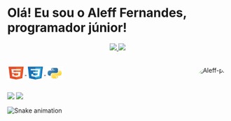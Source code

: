 <h1>Olá! Eu sou o Aleff Fernandes, programador júnior!</h1>

<div align="center">
  <a href="https://github.com/useraleff">
  <img height="130em" src="https://github-readme-stats.vercel.app/api?username=useraleff&show_icons=true&theme=dark&include_all_commits=true&count_private=true"/>
  <img height="130em" src="https://github-readme-stats.vercel.app/api/top-langs/?username=useraleff&layout=compact&langs_count=7&theme=dark"/>
</div>

<br>

<div style="display: inline_block"><br>
  <img align="center" alt="Aleff-HTML" height="30" width="40" src="https://raw.githubusercontent.com/devicons/devicon/master/icons/html5/html5-original.svg">
  <img align="center" alt="Aleff-CSS" height="30" width="40" src="https://raw.githubusercontent.com/devicons/devicon/master/icons/css3/css3-original.svg">
  <img align="center" alt="Aleff-Python" height="30" width="40" src="https://raw.githubusercontent.com/devicons/devicon/master/icons/python/python-original.svg">
  <img align="right" alt="Aleff-pic" height="150" style="border-radius:50px;" src="https://i.pinimg.com/originals/7f/ed/5d/7fed5df894efa26b667119ad988fcedd.jpg">
</div>

##

<div>
  <a href="https://instagram.com/user.aleff" target="_blank"><img src="https://img.shields.io/badge/-Instagram-%23E4405F?style=for-the-badge&logo=instagram&logoColor=white" target="_blank"></a>
  <a href="https://www.linkedin.com/in/aleff-fernandes-alcantara/" target="_blank"><img src="https://img.shields.io/badge/LinkedIn-0077B5?style=for-the-badge&logo=linkedin&logoColor=white" target="_blank"></a>
</div>

  ![Snake animation](https://github.com/useraleff/useraleff/blob/output/github-contribution-grid-snake.svg)


